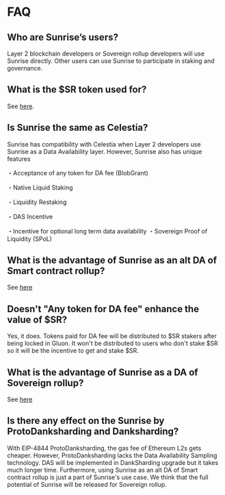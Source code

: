 # FAQ

## Who are Sunrise’s users?

Layer 2 blockchain developers or Sovereign rollup developers will use Sunrise directly. Other users can use Sunrise to participate in staking and governance.

## What is the $SR token used for?

See [here](sr/).

## Is Sunrise the same as Celestia?

Sunrise has compatibility with Celestia when Layer 2 developers use Sunrise as a Data Availability layer. However, Sunrise also has unique features&#x20;

・Acceptance of any token for DA fee (BlobGrant)&#x20;

・Native Liquid Staking&#x20;

・Liquidity Restaking&#x20;

・DAS Incentive&#x20;

・Incentive for optional long term data availability ・Sovereign Proof of Liquidity (SPoL)

## What is the advantage of Sunrise as an alt DA of Smart contract rollup?

See [here](sunrise/blobgrant.md)

## Doesn't "Any token for DA fee" enhance the value of $SR?

Yes, it does. Tokens paid for DA fee will be distributed to $SR stakers after being locked in Gluon. It won't be distributed to users who don't stake $SR so it will be the incentive to get and stake $SR.

## What is the advantage of Sunrise as a DA of Sovereign rollup?

See [here](sunrise/spol.md)

## Is there any effect on the Sunrise by ProtoDanksharding and Danksharding?

With EIP-4844 ProtoDanksharding, the gas fee of Ethereum L2s gets cheaper. However, ProtoDanksharding lacks the Data Availability Sampling technology. DAS will be implemented in DankSharding upgrade but it takes much longer time. Furthermore, using Sunrise as an alt DA of Smart contract rollup is just a part of Sunrise's use case. We think that the full potential of Sunrise will be released for Sovereign rollup.
